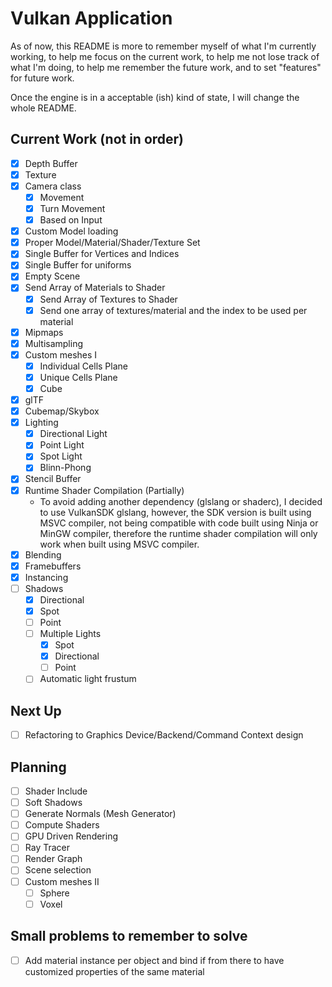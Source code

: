 # Vulkan Application

As of now, this README is more to remember myself of what I'm currently working, to help me focus on the current work, 
to help me not lose track of what I'm doing, to help me remember the future work, and to set "features" for future work.

Once the engine is in a acceptable (ish) kind of state, I will change the whole README.

## Current Work (not in order)

- [x] Depth Buffer 
- [x] Texture 
- [x] Camera class
	- [x] Movement 
	- [x] Turn Movement
	- [x] Based on Input
- [x] Custom Model loading
- [x] Proper Model/Material/Shader/Texture Set
- [x] Single Buffer for Vertices and Indices 
- [x] Single Buffer for uniforms
- [x] Empty Scene
- [x] Send Array of Materials to Shader 
	- [x] Send Array of Textures to Shader
	- [x] Send one array of textures/material and the index to be used per material
- [x] Mipmaps
- [x] Multisampling
- [x] Custom meshes I
	- [x] Individual Cells Plane 
	- [x] Unique Cells Plane 
	- [x] Cube
- [x] glTF
- [x] Cubemap/Skybox 
- [x] Lighting
	- [x] Directional Light
	- [x] Point Light
	- [x] Spot Light
	- [x] Blinn-Phong
- [x] Stencil Buffer
- [x] Runtime Shader Compilation (Partially)
	- To avoid adding another dependency (glslang or shaderc), I decided to use VulkanSDK glslang,
	  however, the SDK version is built using MSVC compiler, not being compatible with code built
	  using Ninja or MinGW compiler, therefore the runtime shader compilation will only work when
	  built using MSVC compiler.
- [x] Blending
- [x] Framebuffers
- [x] Instancing
- [ ] Shadows
	- [x] Directional
	- [x] Spot
	- [ ] Point
	- [ ] Multiple Lights
		- [x] Spot
		- [x] Directional
		- [ ] Point
	- [ ] Automatic light frustum

## Next Up
- [ ] Refactoring to Graphics Device/Backend/Command Context design

## Planning 
- [ ] Shader Include
- [ ] Soft Shadows
- [ ] Generate Normals (Mesh Generator) 
- [ ] Compute Shaders
- [ ] GPU Driven Rendering
- [ ] Ray Tracer
- [ ] Render Graph
- [ ] Scene selection
- [ ] Custom meshes II 
	- [ ] Sphere
	- [ ] Voxel

## Small problems to remember to solve

- [ ] Add material instance per object and bind if from there to have customized properties of the same material

